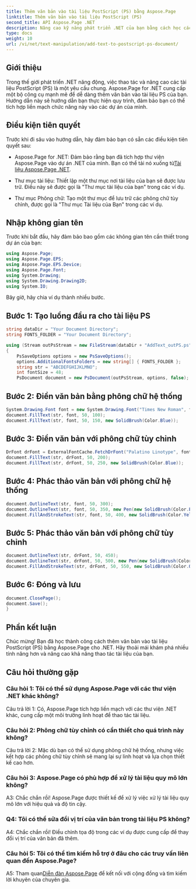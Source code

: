 ```yaml
---
title: Thêm văn bản vào tài liệu PostScript (PS) bằng Aspose.Page
linktitle: Thêm văn bản vào tài liệu PostScript (PS)
second_title: API Aspose.Page .NET
description: Nâng cao kỹ năng phát triển .NET của bạn bằng cách học cách thêm văn bản vào tài liệu PostScript (PS) bằng Aspose.Page. Khám phá các ví dụ từng bước và giải phóng sức mạnh của thao tác tài liệu.
type: docs
weight: 10
url: /vi/net/text-manipulation/add-text-to-postscript-ps-document/
---
```

## Giới thiệu

Trong thế giới phát triển .NET năng động, việc thao tác và nâng cao các tài liệu PostScript (PS) là một yêu cầu chung. Aspose.Page for .NET cung cấp một bộ công cụ mạnh mẽ để dễ dàng thêm văn bản vào tài liệu PS của bạn. Hướng dẫn này sẽ hướng dẫn bạn thực hiện quy trình, đảm bảo bạn có thể tích hợp liền mạch chức năng này vào các dự án của mình.

## Điều kiện tiên quyết

Trước khi đi sâu vào hướng dẫn, hãy đảm bảo bạn có sẵn các điều kiện tiên quyết sau:

-  Aspose.Page for .NET: Đảm bảo rằng bạn đã tích hợp thư viện Aspose.Page vào dự án .NET của mình. Bạn có thể tải nó xuống từ[Tài liệu Aspose.Page .NET](https://reference.aspose.com/page/net/).

- Thư mục tài liệu: Thiết lập một thư mục nơi tài liệu của bạn sẽ được lưu trữ. Điều này sẽ được gọi là "Thư mục tài liệu của bạn" trong các ví dụ.

- Thư mục Phông chữ: Tạo một thư mục để lưu trữ các phông chữ tùy chỉnh, được gọi là "Thư mục Tài liệu của Bạn" trong các ví dụ.

## Nhập không gian tên

Trước khi bắt đầu, hãy đảm bảo bao gồm các không gian tên cần thiết trong dự án của bạn:

```csharp
using Aspose.Page;
using Aspose.Page.EPS;
using Aspose.Page.EPS.Device;
using Aspose.Page.Font;
using System.Drawing;
using System.Drawing.Drawing2D;
using System.IO;
```

Bây giờ, hãy chia ví dụ thành nhiều bước.

## Bước 1: Tạo luồng đầu ra cho tài liệu PS

```csharp
string dataDir = "Your Document Directory";
string FONTS_FOLDER = "Your Document Directory";

using (Stream outPsStream = new FileStream(dataDir + "AddText_outPS.ps", FileMode.Create))
{
    PsSaveOptions options = new PsSaveOptions();
    options.AdditionalFontsFolders = new string[] { FONTS_FOLDER };
    string str = "ABCDEFGHIJKLMNO";
    int fontSize = 48;
    PsDocument document = new PsDocument(outPsStream, options, false);
```

## Bước 2: Điền văn bản bằng phông chữ hệ thống

```csharp
System.Drawing.Font font = new System.Drawing.Font("Times New Roman", fontSize, FontStyle.Bold);
document.FillText(str, font, 50, 100);
document.FillText(str, font, 50, 150, new SolidBrush(Color.Blue));
```

## Bước 3: Điền văn bản với phông chữ tùy chỉnh

```csharp
DrFont drFont = ExternalFontCache.FetchDrFont("Palatino Linotype", fontSize, FontStyle.Regular);
document.FillText(str, drFont, 50, 200);
document.FillText(str, drFont, 50, 250, new SolidBrush(Color.Blue));
```

## Bước 4: Phác thảo văn bản với phông chữ hệ thống

```csharp
document.OutlineText(str, font, 50, 300);
document.OutlineText(str, font, 50, 350, new Pen(new SolidBrush(Color.BlueViolet), 2));
document.FillAndStrokeText(str, font, 50, 400, new SolidBrush(Color.Yellow), new Pen(new SolidBrush(Color.BlueViolet), 2));
```

## Bước 5: Phác thảo văn bản với phông chữ tùy chỉnh

```csharp
document.OutlineText(str, drFont, 50, 450);
document.OutlineText(str, drFont, 50, 500, new Pen(new SolidBrush(Color.BlueViolet), 2));
document.FillAndStrokeText(str, drFont, 50, 550, new SolidBrush(Color.Orange), new Pen(new SolidBrush(Color.Blue), 2));
```

## Bước 6: Đóng và lưu

```csharp
document.ClosePage();
document.Save();
}
```

## Phần kết luận

Chúc mừng! Bạn đã học thành công cách thêm văn bản vào tài liệu PostScript (PS) bằng Aspose.Page cho .NET. Hãy thoải mái khám phá nhiều tính năng hơn và nâng cao khả năng thao tác tài liệu của bạn.

## Câu hỏi thường gặp

### Câu hỏi 1: Tôi có thể sử dụng Aspose.Page với các thư viện .NET khác không?

Câu trả lời 1: Có, Aspose.Page tích hợp liền mạch với các thư viện .NET khác, cung cấp một môi trường linh hoạt để thao tác tài liệu.

### Câu hỏi 2: Phông chữ tùy chỉnh có cần thiết cho quá trình này không?

Câu trả lời 2: Mặc dù bạn có thể sử dụng phông chữ hệ thống, nhưng việc kết hợp các phông chữ tùy chỉnh sẽ mang lại sự linh hoạt và lựa chọn thiết kế cao hơn.

### Câu hỏi 3: Aspose.Page có phù hợp để xử lý tài liệu quy mô lớn không?

A3: Chắc chắn rồi! Aspose.Page được thiết kế để xử lý việc xử lý tài liệu quy mô lớn với hiệu quả và độ tin cậy.

### Q4: Tôi có thể sửa đổi vị trí của văn bản trong tài liệu PS không?

A4: Chắc chắn rồi! Điều chỉnh tọa độ trong các ví dụ được cung cấp để thay đổi vị trí của văn bản đã thêm.

### Câu hỏi 5: Tôi có thể tìm kiếm hỗ trợ ở đâu cho các truy vấn liên quan đến Aspose.Page?

 A5: Tham quan[Diễn đàn Aspose.Page](https://forum.aspose.com/c/page/39) để kết nối với cộng đồng và tìm kiếm lời khuyên của chuyên gia.